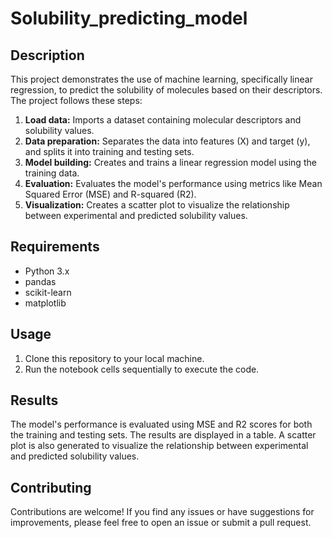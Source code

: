 # Solubility_predicting_model

## Description

This project demonstrates the use of machine learning, specifically linear regression, to predict the solubility of molecules based on their descriptors. The project follows these steps:

1. **Load data:** Imports a dataset containing molecular descriptors and solubility values.
2. **Data preparation:** Separates the data into features (X) and target (y), and splits it into training and testing sets.
3. **Model building:** Creates and trains a linear regression model using the training data.
4. **Evaluation:** Evaluates the model's performance using metrics like Mean Squared Error (MSE) and R-squared (R2).
5. **Visualization:** Creates a scatter plot to visualize the relationship between experimental and predicted solubility values.

## Requirements

- Python 3.x
- pandas
- scikit-learn
- matplotlib

## Usage

1. Clone this repository to your local machine.
2. Run the notebook cells sequentially to execute the code.

## Results

The model's performance is evaluated using MSE and R2 scores for both the training and testing sets. The results are displayed in a table. A scatter plot is also generated to visualize the relationship between experimental and predicted solubility values.

## Contributing

Contributions are welcome! If you find any issues or have suggestions for improvements, please feel free to open an issue or submit a pull request.


